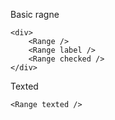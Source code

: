 Basic ragne
```
<div>
	<Range />
	<Range label />
	<Range checked />
</div>
```

Texted
```
<Range texted />
```